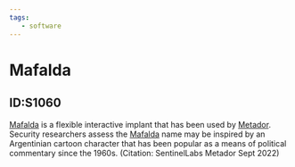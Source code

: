 ```yaml
---
tags:
   - software
---
```

# Mafalda
## ID:S1060
[Mafalda](software/S1060) is a flexible interactive implant that has been used by [Metador](groups/G1013). Security researchers assess the [Mafalda](software/S1060) name may be inspired by an Argentinian cartoon character that has been popular as a means of political commentary since the 1960s. (Citation: SentinelLabs Metador Sept 2022)
